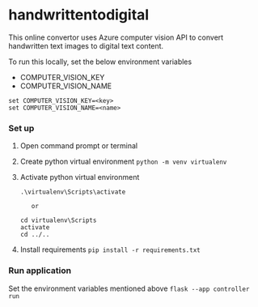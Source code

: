 # handwrittentodigital

This online convertor uses Azure computer vision API to convert handwritten text images to digital text content.

To run this locally, set the below environment variables

* COMPUTER_VISION_KEY
* COMPUTER_VISION_NAME

```
set COMPUTER_VISION_KEY=<key>
set COMPUTER_VISION_NAME=<name>
```

### Set up

1. Open command prompt or terminal
2. Create python virtual environment
   `python -m venv virtualenv`
3. Activate python virtual environment

   ```
   .\virtualenv\Scripts\activate
   
      or
   
   cd virtualenv\Scripts
   activate
   cd ../..
   ```
4. Install requirements
   `pip install -r requirements.txt`

### Run application
Set the environment variables mentioned above
`flask --app controller run`
